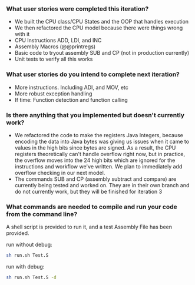 ### What user stories were completed this iteration?
  - We built the CPU class/CPU States and the OOP that handles execution
  - We then refactored the CPU model because there were things wrong with it
  - CPU Instructions ADD, LDI, and INC
  - Assembly Macros (@@printregs)
  - Basic code to tryout assembly SUB and CP (not in production currently)
  - Unit tests to verify all this works

### What user stories do you intend to complete next iteration?
  - More instructions. Including ADI, and MOV, etc
  - More robust exception handling
  - If time: Function detection and function calling
  
### Is there anything that you implemented but doesn't currently work?
  - We refactored the code to make the registers Java Integers, because encoding the data into Java bytes was giving us issues when it came to values in the high bits since bytes are signed. As a result, the CPU registers theoretically can't handle overflow right now, but in practice, the overflow moves into the 24 high bits which are ignored for the instructions and workflow we've written. We plan to immediately add overflow checking in our next model.
  - The commands SUB and CP (assembly subtract and compare) are currently being tested and worked on. They are in their own branch and do not currently work, but they will be finished for iteration 3
  
### What commands are needed to compile and run your code from the command line? 

A shell script is provided to run it, and a test Assembly File has been provided.

run without debug:

```bash
sh run.sh Test.S
```

run with debug:

```bash
sh run.sh Test.S -d
```